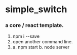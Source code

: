 # simple_switch
### a core / react template.

1. npm i --save
2. open another command line.
3. a. npm start
   b. node server
